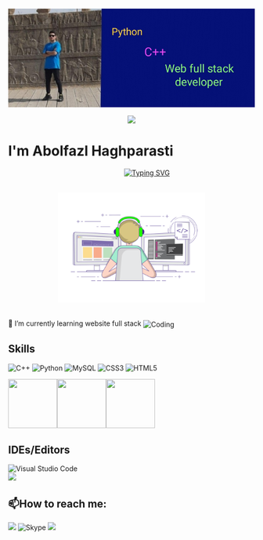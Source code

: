 ![Python Programmer / C++ programmer / Web full stack developer](https://github.com/AHGh1386/AHGh1386/blob/main/Github%20banner.jpg)

<div style="display: flex; justify-content: center;">
        <img align="center" src="https://raw.githubusercontent.com/iampavangandhi/iampavangandhi/master/gifs/hello.gif" />
    </div>

# I'm Abolfazl Haghparasti

<p align = "center"
   
&nbsp;&nbsp;&nbsp;&nbsp;&nbsp;&nbsp;&nbsp;&nbsp;&nbsp;&nbsp;&nbsp;&nbsp;&nbsp;&nbsp;&nbsp; [![Typing SVG](https://readme-typing-svg.demolab.com/?lines=Welcome+to+my+Github+Profile)](https://AHGh1386.github.io/)
   
</p>

<p align="center">
<br><img width="300" src="https://raw.githubusercontent.com/devSouvik/devSouvik/master/gif3.gif"><br><br>

🌱 I’m currently learning website full stack
<img align="center" alt="Coding" width="400" src="https://media.tenor.com/NOYF3f82b_gAAAAC/programmer.gif">
<br>

## Skills
![C++](https://img.shields.io/badge/c++-%2300599C.svg?style=for-the-badge&logo=c%2B%2B&logoColor=white)
![Python](https://img.shields.io/badge/python-3670A0?style=for-the-badge&logo=python&logoColor=ffdd54)
![MySQL](https://img.shields.io/badge/mysql-%2300f.svg?style=for-the-badge&logo=mysql&logoColor=white)
![CSS3](https://img.shields.io/badge/css3-%231572B6.svg?style=for-the-badge&logo=css3&logoColor=white)
![HTML5](https://img.shields.io/badge/html5-%23E34F26.svg?style=for-the-badge&logo=html5&logoColor=white)

<img height="100" width="100" src="https://cdn.jsdelivr.net/gh/sun0225SUN/sun0225SUN/assets/images/html.webp"><img height="100" width="100" src="https://cdn.jsdelivr.net/gh/sun0225SUN/sun0225SUN/assets/images/cssgif.webp"><img height="100" width="100" src="https://cdn.jsdelivr.net/gh/sun0225SUN/sun0225SUN/assets/images/python.webp">

## IDEs/Editors
![Visual Studio Code](https://img.shields.io/badge/Visual%20Studio%20Code-0078d7.svg?style=for-the-badge&logo=visual-studio-code&logoColor=white)
<br>
<img src ="https://comparecamp.com/media/uploads/2019/02/Code-Blocks-220x90.jpg"/>

## 📫How to reach me:
<img src="https://img.shields.io/badge/Telegram-2CA5E0?style=for-the-badge&logo=telegram&logoColor=white" /> <img src="https://img.shields.io/badge/Skype-0078d4?style=for-the-badge&logo=skype&logoColor=white" alt="Skype"/> <img src = "https://img.shields.io/badge/WHATSAPP-%2325D366.svg?&style=for-the-badge&logo=whatsapp&logoColor=white"/>





  
  

<!---
AHGh1386/AHGh1386 is a ✨ special ✨ repository because its `README.md` (this file) appears on your GitHub profile.
You can click the Preview link to take a look at your changes.
--->
